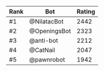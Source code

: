 Rank|Bot|Rating
---|---|---
#1|@NilatacBot|2442
#2|@OpeningsBot|2323
#3|@anti-bot|2212
#4|@CatNail|2047
#5|@pawnrobot|1942
